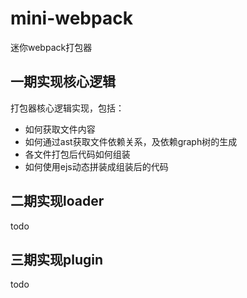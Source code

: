 # mini-webpack

迷你webpack打包器

## 一期实现核心逻辑

打包器核心逻辑实现，包括：

- 如何获取文件内容
- 如何通过ast获取文件依赖关系，及依赖graph树的生成
- 各文件打包后代码如何组装
- 如何使用ejs动态拼装成组装后的代码

## 二期实现loader

todo

## 三期实现plugin

todo
